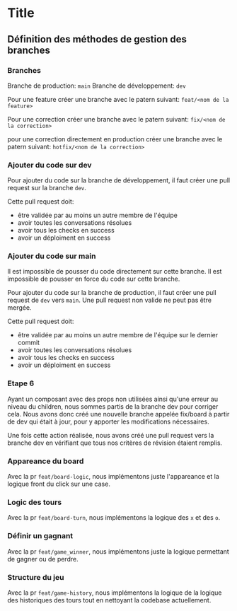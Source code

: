 # Title

## Définition des méthodes de gestion des branches

### Branches
Branche de production: `main`
Branche de développement: `dev`

Pour une feature créer une branche avec le patern suivant: `feat/<nom de la feature>`

Pour une correction créer une branche avec le patern suivant: `fix/<nom de la correction>`

pour une correction directement en production créer une branche avec le patern suivant: `hotfix/<nom de la correction>`

### Ajouter du code sur dev

Pour ajouter du code sur la branche de développement, 
il faut créer une pull request sur la branche `dev`.

Cette pull request doit:
- être validée par au moins un autre membre de l'équipe
- avoir toutes les conversations résolues
- avoir tous les checks en success
- avoir un déploiment en success

### Ajouter du code sur main

Il est impossible de pousser du code directement sur cette branche.
Il est impossible de pousser en force du code sur cette branche.

Pour ajouter du code sur la branche de production, il faut créer une pull request de `dev` vers `main`.
Une pull request non valide ne peut pas être mergée.

Cette pull request doit:
- être validée par au moins un autre membre de l'équipe sur le dernier commit
- avoir toutes les conversations résolues
- avoir tous les checks en success
- avoir un déploiment en success

### Etape 6

Ayant un composant avec des props non utilisées ainsi qu'une erreur au niveau du children,
nous sommes partis de la branche dev pour corriger cela. Nous avons donc créé une nouvelle 
branche appelée fix/board à partir de dev qui était à jour, pour y apporter les modifications nécessaires.

Une fois cette action réalisée, nous avons créé une pull request vers la branche dev en vérifiant que tous
nos critères de révision étaient remplis.

### Appareance du board

Avec la pr `feat/board-logic`, nous implémentons juste l'appareance et la logique front du click sur une case.

### Logic des tours

Avec la pr `feat/board-turn`, nous implémentons la logique des `x` et des `o`.

### Définir un gagnant

Avec la pr `feat/game_winner`, nous implémentons juste la logique permettant de gagner ou de perdre.

### Structure du jeu

Avec la pr `feat/game-history`, nous implémentons la logique de la logique des historiques des tours tout en
nettoyant la codebase actuellement.